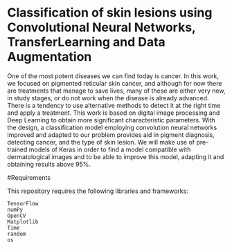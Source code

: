 # Classification of skin lesions using Convolutional Neural Networks, TransferLearning and Data Augmentation

One of the most potent diseases we can find today is cancer. In this work, we focused on pigmented reticular skin cancer, and although for now there are treatments that manage to save lives, many of these are either very new, in study stages, or do not work when the disease is already advanced. There is a tendency to use alternative methods to detect it at the right time and apply a treatment. This work is based on digital image processing and Deep Learning to obtain more significant characteristic parameters. With the design, a classification model employing convolution neural networks improved and adapted to our problem provides aid in pigment diagnosis, detecting cancer, and the type of skin lesion. We will make use of pre-trained models of Keras in order to find a model compatible with dermatological images and to be able to improve this model, adapting it and obtaining results above 95\%.


#Requirements

This repository requires the following libraries and frameworks:

    TensorFlow
    numPy
    OpenCV
    Matplotlib
    Time
    random
    os
